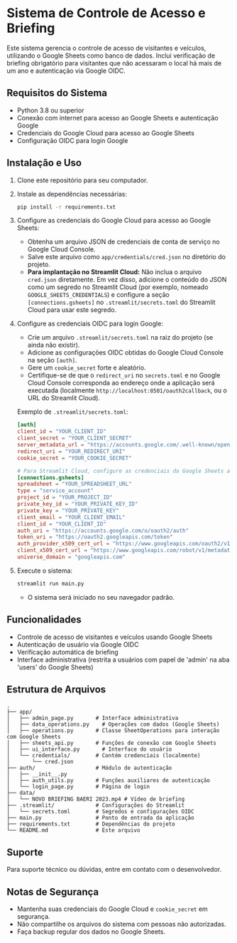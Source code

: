 # Sistema de Controle de Acesso e Briefing

Este sistema gerencia o controle de acesso de visitantes e veículos, utilizando o Google Sheets como banco de dados. Inclui verificação de briefing obrigatório para visitantes que não acessaram o local há mais de um ano e autenticação via Google OIDC.

## Requisitos do Sistema

- Python 3.8 ou superior
- Conexão com internet para acesso ao Google Sheets e autenticação Google
- Credenciais do Google Cloud para acesso ao Google Sheets
- Configuração OIDC para login Google

## Instalação e Uso

1. Clone este repositório para seu computador.

2. Instale as dependências necessárias:
   ```bash
   pip install -r requirements.txt
   ```

3. Configure as credenciais do Google Cloud para acesso ao Google Sheets:
   - Obtenha um arquivo JSON de credenciais de conta de serviço no Google Cloud Console.
   - Salve este arquivo como `app/credentials/cred.json` no diretório do projeto.
   - **Para implantação no Streamlit Cloud:** Não inclua o arquivo `cred.json` diretamente. Em vez disso, adicione o conteúdo do JSON como um segredo no Streamlit Cloud (por exemplo, nomeado `GOOGLE_SHEETS_CREDENTIALS`) e configure a seção `[connections.gsheets]` no `.streamlit/secrets.toml` do Streamlit Cloud para usar este segredo.

4. Configure as credenciais OIDC para login Google:
   - Crie um arquivo `.streamlit/secrets.toml` na raiz do projeto (se ainda não existir).
   - Adicione as configurações OIDC obtidas do Google Cloud Console na seção `[auth]`.
   - Gere um `cookie_secret` forte e aleatório.
   - Certifique-se de que o `redirect_uri` no `secrets.toml` e no Google Cloud Console corresponda ao endereço onde a aplicação será executada (localmente `http://localhost:8501/oauth2callback`, ou o URL do Streamlit Cloud).

   Exemplo de `.streamlit/secrets.toml`:
   ```toml
   [auth]
   client_id = "YOUR_CLIENT_ID"
   client_secret = "YOUR_CLIENT_SECRET"
   server_metadata_url = "https://accounts.google.com/.well-known/openid-configuration"
   redirect_uri = "YOUR_REDIRECT_URI"
   cookie_secret = "YOUR_COOKIE_SECRET"

   # Para Streamlit Cloud, configure as credenciais do Google Sheets aqui
   [connections.gsheets]
   spreadsheet = "YOUR_SPREADSHEET_URL"
   type = "service_account"
   project_id = "YOUR_PROJECT_ID"
   private_key_id = "YOUR_PRIVATE_KEY_ID"
   private_key = "YOUR_PRIVATE_KEY"
   client_email = "YOUR_CLIENT_EMAIL"
   client_id = "YOUR_CLIENT_ID"
   auth_uri = "https://accounts.google.com/o/oauth2/auth"
   token_uri = "https://oauth2.googleapis.com/token"
   auth_provider_x509_cert_url = "https://www.googleapis.com/oauth2/v1/certs"
   client_x509_cert_url = "https://www.googleapis.com/robot/v1/metadata/x509/YOUR_CLIENT_EMAIL"
   universe_domain = "googleapis.com"
   ```

5. Execute o sistema:
   ```bash
   streamlit run main.py
   ```
   - O sistema será iniciado no seu navegador padrão.

## Funcionalidades

- Controle de acesso de visitantes e veículos usando Google Sheets
- Autenticação de usuário via Google OIDC
- Verificação automática de briefing
- Interface administrativa (restrita a usuários com papel de 'admin' na aba 'users' do Google Sheets)

## Estrutura de Arquivos

```
.
├── app/
│   ├── admin_page.py       # Interface administrativa
│   ├── data_operations.py    # Operações com dados (Google Sheets)
│   ├── operations.py       # Classe SheetOperations para interação com Google Sheets
│   ├── sheets_api.py       # Funções de conexão com Google Sheets
│   ├── ui_interface.py       # Interface do usuário
│   └── credentials/        # Contém credenciais (localmente)
│       └── cred.json
├── auth/                   # Módulo de autenticação
│   ├── __init__.py
│   ├── auth_utils.py       # Funções auxiliares de autenticação
│   └── login_page.py       # Página de login
├── data/
│   └── NOVO BRIEFING BAERI 2023.mp4 # Vídeo de briefing
├── .streamlit/             # Configurações do Streamlit
│   └── secrets.toml        # Segredos e configurações OIDC
├── main.py                 # Ponto de entrada da aplicação
├── requirements.txt        # Dependências do projeto
└── README.md               # Este arquivo
```

## Suporte

Para suporte técnico ou dúvidas, entre em contato com o desenvolvedor.

## Notas de Segurança

- Mantenha suas credenciais do Google Cloud e `cookie_secret` em segurança.
- Não compartilhe os arquivos do sistema com pessoas não autorizadas.
- Faça backup regular dos dados no Google Sheets.
